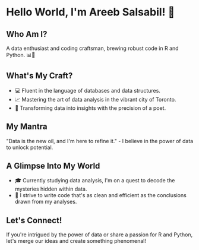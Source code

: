 # Hello World, I'm Areeb Salsabil! 👋

## Who Am I?
A data enthusiast and coding craftsman, brewing robust code in R and Python. 📊🐍

## What's My Craft?
- 💻 Fluent in the language of databases and data structures.
- 📈 Mastering the art of data analysis in the vibrant city of Toronto.
- 🧮 Transforming data into insights with the precision of a poet.

## My Mantra
"Data is the new oil, and I'm here to refine it." - I believe in the power of data to unlock potential.

## A Glimpse Into My World
- 🎓 Currently studying data analysis, I'm on a quest to decode the mysteries hidden within data.
- 🌟 I strive to write code that's as clean and efficient as the conclusions drawn from my analyses.

## Let's Connect!
If you're intrigued by the power of data or share a passion for R and Python, let's merge our ideas and create something phenomenal!


<!---
salsabilareeb/salsabilareeb is a ✨ special ✨ repository because its `README.md` (this file) appears on your GitHub profile.
You can click the Preview link to take a look at your changes.
--->
